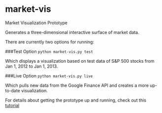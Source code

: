# market-vis
Market Visualization Prototype

Generates a three-dimensional interactive surface of market data.

There are currently two options for running:

###Test Option
`python market-vis.py test`

Which displays a visualization based on test data of S&P 500 stocks from Jan 1, 2012 to Jan 1, 2013.

###Live Option
`python market-vis.py live`

Which pulls new data from the Google Finance API and creates a more up-to-date visualization.

For details about getting the prototype up and running, check out this [tutorial](https://github.com/ryanpstauffer/market-vis/wiki/Tutorial)




